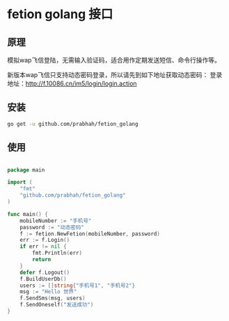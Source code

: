 fetion golang 接口
======

## 原理
模拟wap飞信登陆，无需输入验证码，适合用作定期发送短信、命令行操作等。

新版本wap飞信只支持动态密码登录，所以请先到如下地址获取动态密码：
登录地址：http://f.10086.cn/im5/login/login.action

## 安装

```bash
go get -u github.com/prabhah/fetion_golang
```


## 使用
```go

package main

import (
	"fmt"
	"github.com/prabhah/fetion_golang"
)

func main() {
	mobileNumber := "手机号"
	password := "动态密码"
	f := fetion.NewFetion(mobileNumber, password)
	err := f.Login()
	if err != nil {
		fmt.Println(err)
		return
	}
	defer f.Logout()
	f.BuildUserDb()
    users := []string{"手机号1", "手机号2"}
    msg := "Hello 世界"
    f.SendSms(msg, users)
	f.SendOneself("发送成功")
}
```
